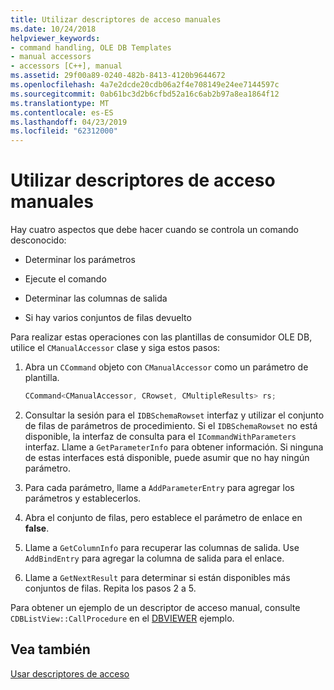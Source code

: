 ```yaml
---
title: Utilizar descriptores de acceso manuales
ms.date: 10/24/2018
helpviewer_keywords:
- command handling, OLE DB Templates
- manual accessors
- accessors [C++], manual
ms.assetid: 29f00a89-0240-482b-8413-4120b9644672
ms.openlocfilehash: 4a7e2dcde20cdb06a2f4e708149e24ee7144597c
ms.sourcegitcommit: 0ab61bc3d2b6cfbd52a16c6ab2b97a8ea1864f12
ms.translationtype: MT
ms.contentlocale: es-ES
ms.lasthandoff: 04/23/2019
ms.locfileid: "62312000"
---
```

# <a name="using-manual-accessors"></a>Utilizar descriptores de acceso manuales

Hay cuatro aspectos que debe hacer cuando se controla un comando desconocido:

- Determinar los parámetros

- Ejecute el comando

- Determinar las columnas de salida

- Si hay varios conjuntos de filas devuelto

Para realizar estas operaciones con las plantillas de consumidor OLE DB, utilice el `CManualAccessor` clase y siga estos pasos:

1. Abra un `CCommand` objeto con `CManualAccessor` como un parámetro de plantilla.

    ```cpp
    CCommand<CManualAccessor, CRowset, CMultipleResults> rs;
    ```

1. Consultar la sesión para el `IDBSchemaRowset` interfaz y utilizar el conjunto de filas de parámetros de procedimiento. Si el `IDBSchemaRowset` no está disponible, la interfaz de consulta para el `ICommandWithParameters` interfaz. Llame a `GetParameterInfo` para obtener información. Si ninguna de estas interfaces está disponible, puede asumir que no hay ningún parámetro.

1. Para cada parámetro, llame a `AddParameterEntry` para agregar los parámetros y establecerlos.

1. Abra el conjunto de filas, pero establece el parámetro de enlace en **false**.

1. Llame a `GetColumnInfo` para recuperar las columnas de salida. Use `AddBindEntry` para agregar la columna de salida para el enlace.

1. Llame a `GetNextResult` para determinar si están disponibles más conjuntos de filas. Repita los pasos 2 a 5.

Para obtener un ejemplo de un descriptor de acceso manual, consulte `CDBListView::CallProcedure` en el [DBVIEWER](https://github.com/Microsoft/VCSamples) ejemplo.

## <a name="see-also"></a>Vea también

[Usar descriptores de acceso](../../data/oledb/using-accessors.md)